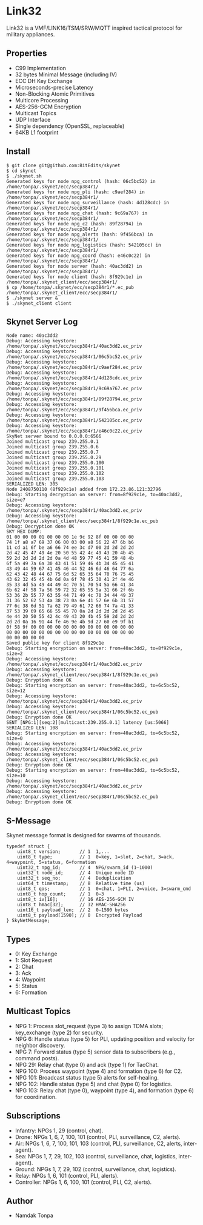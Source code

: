 Link32
======

Link32 is a VMF/LINK16/TSM/SRW/MQTT inspired tactical protocol for military appliances.

Properties
----------

* C99 Implementation
* 32 bytes Minimal Message (including IV)
* ECC DH Key Exchange
* Microseconds-precise Latency
* Non-Blocking Atomic Primitives
* Multicore Processing
* AES-256-GCM Encryption
* Multicast Topics
* UDP Interface
* Single dependency (OpenSSL, replaceable)
* 64KB L1 footprint

Install
-------

```
$ git clone git@github.com:BitEdits/skynet
$ cd skynet
$ ./skynet.sh
Generated keys for node npg_control (hash: 06c5bc52) in /home/tonpa/.skynet/ecc/secp384r1/
Generated keys for node npg_pli (hash: c9aef284) in /home/tonpa/.skynet/ecc/secp384r1/
Generated keys for node npg_surveillance (hash: 4d128cdc) in /home/tonpa/.skynet/ecc/secp384r1/
Generated keys for node npg_chat (hash: 9c69a767) in /home/tonpa/.skynet/ecc/secp384r1/
Generated keys for node npg_c2 (hash: 89f28794) in /home/tonpa/.skynet/ecc/secp384r1/
Generated keys for node npg_alerts (hash: 9f456bca) in /home/tonpa/.skynet/ecc/secp384r1/
Generated keys for node npg_logistics (hash: 542105cc) in /home/tonpa/.skynet/ecc/secp384r1/
Generated keys for node npg_coord (hash: e46c0c22) in /home/tonpa/.skynet/ecc/secp384r1/
Generated keys for node server (hash: 40ac3dd2) in /home/tonpa/.skynet/ecc/secp384r1/
Generated keys for node client (hash: 8f929c1e) in /home/tonpa/.skynet_client/ecc/secp384r1/
$ cp /home/tonpa/.skynet/ecc/secp384r1/*.ec_pub /home/tonpa/.skynet_client/ecc/secp384r1/
$ ./skynet server &
$ ./skynet_client client
```

Skynet Server Log
-----------------

```
Node name: 40ac3dd2
Debug: Accessing keystore: /home/tonpa/.skynet/ecc/secp384r1/40ac3dd2.ec_priv
Debug: Accessing keystore: /home/tonpa/.skynet/ecc/secp384r1/06c5bc52.ec_priv
Debug: Accessing keystore: /home/tonpa/.skynet/ecc/secp384r1/c9aef284.ec_priv
Debug: Accessing keystore: /home/tonpa/.skynet/ecc/secp384r1/4d128cdc.ec_priv
Debug: Accessing keystore: /home/tonpa/.skynet/ecc/secp384r1/9c69a767.ec_priv
Debug: Accessing keystore: /home/tonpa/.skynet/ecc/secp384r1/89f28794.ec_priv
Debug: Accessing keystore: /home/tonpa/.skynet/ecc/secp384r1/9f456bca.ec_priv
Debug: Accessing keystore: /home/tonpa/.skynet/ecc/secp384r1/542105cc.ec_priv
Debug: Accessing keystore: /home/tonpa/.skynet/ecc/secp384r1/e46c0c22.ec_priv
SkyNet server bound to 0.0.0.0:6566
Joined multicast group 239.255.0.1
Joined multicast group 239.255.0.6
Joined multicast group 239.255.0.7
Joined multicast group 239.255.0.29
Joined multicast group 239.255.0.100
Joined multicast group 239.255.0.101
Joined multicast group 239.255.0.102
Joined multicast group 239.255.0.103
SERIALIZED LEN: 305
Node 2408750110 (8f929c1e) added from 172.23.86.121:32796
Debug: Starting decryption on server: from=8f929c1e, to=40ac3dd2, size=e7
Debug: Accessing keystore: /home/tonpa/.skynet/ecc/secp384r1/40ac3dd2.ec_priv
Debug: Accessing keystore: /home/tonpa/.skynet_client/ecc/secp384r1/8f929c1e.ec_pub
Debug: Decryption done OK
SKY HEX DUMP:
01 00 00 00 01 00 00 00 1e 9c 92 8f 00 00 00 00
74 1f a8 a7 69 37 06 00 03 00 a8 56 22 47 6b b6
11 cd a1 6f be a6 66 74 ee 3c d7 00 2d 2d 2d 2d
2d 42 45 47 49 4e 20 50 55 42 4c 49 43 20 4b 45
59 2d 2d 2d 2d 2d 0a 4d 48 59 77 45 41 59 48 4b
6f 5a 49 7a 6a 30 43 41 51 59 46 4b 34 45 45 41
43 49 44 59 67 41 45 46 44 52 46 6d 46 64 77 6a
62 43 42 48 44 67 75 6d 52 65 35 64 70 76 75 45
43 62 32 45 45 4b 6d 0a 6f 78 45 30 41 2f 4e 46
35 33 4d 5a 49 44 49 4c 70 51 70 54 5a 66 41 34
6b 62 4f 58 7a 56 59 72 32 65 55 5a 31 66 2f 6b
53 36 2b 55 77 63 55 44 71 49 4c 70 34 44 49 37
31 36 52 62 53 4a 38 73 0a 6e 41 57 6e 6b 31 57
77 6c 38 6d 51 7a 62 79 49 61 72 66 74 7a 41 33
37 53 39 69 65 66 55 45 70 0a 2d 2d 2d 2d 2d 45
4e 44 20 50 55 42 4c 49 43 20 4b 45 59 2d 2d 2d
2d 2d 0a 16 91 44 fe 46 9e 4b 9d 27 60 e9 9f b1
0f 58 9f 00 00 00 00 00 00 00 00 00 00 00 00 00
00 00 00 00 00 00 00 00 00 00 00 00 00 00 00 00
00 00 00 00 00
Saved public key for client 8f929c1e
Debug: Starting encryption on server: from=40ac3dd2, to=8f929c1e, size=2
Debug: Accessing keystore: /home/tonpa/.skynet/ecc/secp384r1/40ac3dd2.ec_priv
Debug: Accessing keystore: /home/tonpa/.skynet_client/ecc/secp384r1/8f929c1e.ec_pub
Debug: Enryption done OK
Debug: Starting encryption on server: from=40ac3dd2, to=6c5bc52, size=12
Debug: Accessing keystore: /home/tonpa/.skynet/ecc/secp384r1/40ac3dd2.ec_priv
Debug: Accessing keystore: /home/tonpa/.skynet_client/ecc/secp384r1/06c5bc52.ec_pub
Debug: Enryption done OK
SENT [NPG:1][seq:2][multicast:239.255.0.1] latency [us:5066]
SERIALIZED LEN: 108
Debug: Starting encryption on server: from=40ac3dd2, to=6c5bc52, size=0
Debug: Accessing keystore: /home/tonpa/.skynet/ecc/secp384r1/40ac3dd2.ec_priv
Debug: Accessing keystore: /home/tonpa/.skynet_client/ecc/secp384r1/06c5bc52.ec_pub
Debug: Enryption done OK
Debug: Starting encryption on server: from=40ac3dd2, to=6c5bc52, size=10
Debug: Accessing keystore: /home/tonpa/.skynet/ecc/secp384r1/40ac3dd2.ec_priv
Debug: Accessing keystore: /home/tonpa/.skynet_client/ecc/secp384r1/06c5bc52.ec_pub
Debug: Enryption done OK
```

S-Message
---------

Skynet message format is designed for swarms of thousands.

```
typedef struct {
    uint8_t version;       // 1  1,...
    uint8_t type;          // 1  0=key, 1=slot, 2=chat, 3=ack, 4=waypoint, 5=status, 6=formation
    uint32_t npg_id;       // 4  NPG/swarm_id (1–1000)
    uint32_t node_id;      // 4  Unique node ID
    uint32_t seq_no;       // 4  Deduplication
    uint64_t timestamp;    // 8  Relative time (us)
    uint8_t qos;           // 1  0=chat, 1=PLI, 2=voice, 3=swarm_cmd
    uint8_t hop_count;     // 1  0–3
    uint8_t iv[16];        // 16 AES-256-GCM IV
    uint8_t hmac[32];      // 32 HMAC-SHA256
    uint16_t payload_len;  // 2  0–1590 bytes
    uint8_t payload[1590]; // 0  Encrypted Payload
} SkyNetMessage;
```

Types
-----

* 0: Key Exchange
* 1: Slot Request
* 2: Chat
* 3: Ack
* 4: Waypoint
* 5: Status
* 6: Formation

Multicast Topics
----------------

* NPG 1: Process slot_request (type 3) to assign TDMA slots; key_exchange (type 2) for security.
* NPG 6: Handle status (type 5) for PLI, updating position and velocity for neighbor discovery.
* NPG 7: Forward status (type 5) sensor data to subscribers (e.g., command posts).
* NPG 29: Relay chat (type 0) and ack (type 1) for TacChat.
* NPG 100: Process waypoint (type 4) and formation (type 6) for C2.
* NPG 101: Broadcast status (type 5) alerts for self-healing.
* NPG 102: Handle status (type 5) and chat (type 0) for logistics.
* NPG 103: Relay chat (type 0), waypoint (type 4), and formation (type 6) for coordination.

Subscriptions
-------------

* Infantry: NPGs 1, 29 (control, chat).
* Drone: NPGs 1, 6, 7, 100, 101 (control, PLI, surveillance, C2, alerts).
* Air: NPGs 1, 6, 7, 100, 101, 103 (control, PLI, surveillance, C2, alerts, inter-agent).
* Sea: NPGs 1, 7, 29, 102, 103 (control, surveillance, chat, logistics, inter-agent).
* Ground: NPGs 1, 7, 29, 102 (control, surveillance, chat, logistics).
* Relay: NPGs 1, 6, 101 (control, PLI, alerts).
* Controller: NPGs 1, 6, 100, 101 (control, PLI, C2, alerts).

Author
------

* Namdak Tonpa
